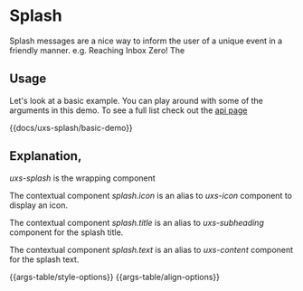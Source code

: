 # Splash

Splash messages are a nice way to inform the user of a unique event in a friendly manner. e.g. Reaching Inbox Zero! The

## Usage

Let's look at a basic example. You can play around with some of the arguments in this demo. To see a full list check out the [api page](../api/components/uxs-splash)

{{docs/uxs-splash/basic-demo}}

## Explanation,

_uxs-splash_ is the wrapping component

The contextual component _splash.icon_ is an alias to _uxs-icon_ component to display an icon.

The contextual component _splash.title_ is an alias to _uxs-subheading_ component for the splash title.

The contextual component _splash.text_ is an alias to _uxs-content_ component for the splash text.

{{args-table/style-options}}
{{args-table/align-options}}
